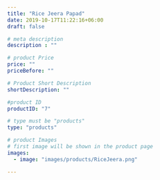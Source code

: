```yaml
---
title: "Rice Jeera Papad"
date: 2019-10-17T11:22:16+06:00
draft: false

# meta description
description : ""

# product Price
price: ""
priceBefore: ""

# Product Short Description
shortDescription: ""

#product ID
productID: "7"

# type must be "products"
type: "products"

# product Images
# first image will be shown in the product page
images:
  - image: "images/products/RiceJeera.png"

---
```

